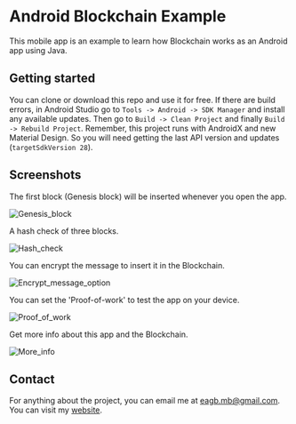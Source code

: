 # Android Blockchain Example
This mobile app is an example to learn how Blockchain works as an Android app using Java.


Getting started
---------------
You can clone or download this repo and use it for free. If there are build errors, in Android Studio go to `Tools -> Android -> SDK Manager` and install any available updates. Then go to `Build -> Clean Project` and finally `Build -> Rebuild Project`.
Remember, this project runs with AndroidX and new Material Design. So you will need getting the last API version and updates (`targetSdkVersion 28`).


Screenshots
-----------
The first block (Genesis block) will be inserted whenever you open the app.

![Genesis_block](screenshots/genesis_block.png "Genesis block")


A hash check of three blocks.

![Hash_check](screenshots/hash_check.png "Hash check")


You can encrypt the message to insert it in the Blockchain.

![Encrypt_message_option](screenshots/encrypt_message_option.png "Encrypt message")


You can set the 'Proof-of-work' to test the app on your device.

![Proof_of_work](screenshots/proof_of_work.png "Proof-of-Work")


Get more info about this app and the Blockchain.

![More_info](screenshots/more_info.png "More info")


Contact
----------
For anything about the project, you can email me at eagb.mb@gmail.com.
You can visit my [website](https://eagb-corp.web.app).
